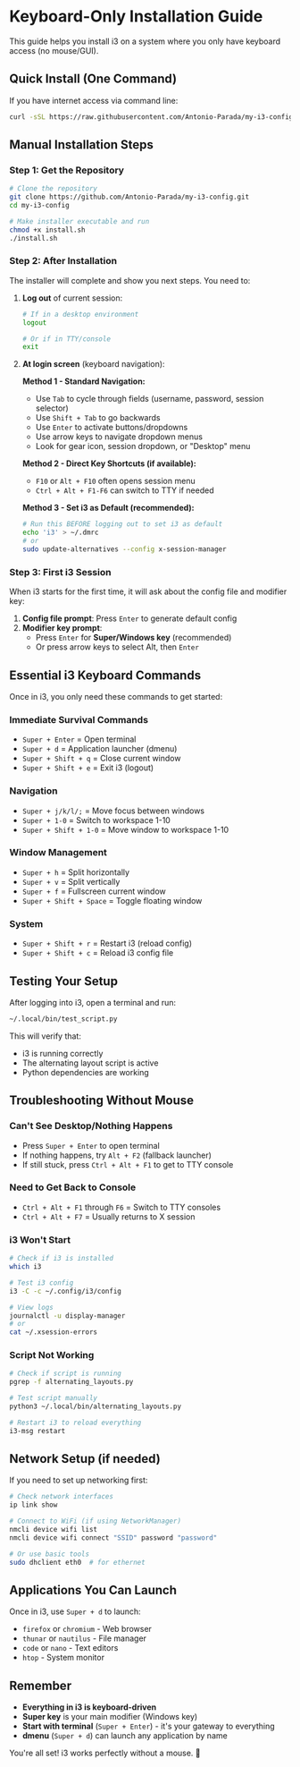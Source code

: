 # Keyboard-Only Installation Guide

This guide helps you install i3 on a system where you only have keyboard access (no mouse/GUI).

## Quick Install (One Command)

If you have internet access via command line:

```bash
curl -sSL https://raw.githubusercontent.com/Antonio-Parada/my-i3-config/main/install.sh | bash
```

## Manual Installation Steps

### Step 1: Get the Repository
```bash
# Clone the repository
git clone https://github.com/Antonio-Parada/my-i3-config.git
cd my-i3-config

# Make installer executable and run
chmod +x install.sh
./install.sh
```

### Step 2: After Installation
The installer will complete and show you next steps. You need to:

1. **Log out** of current session:
   ```bash
   # If in a desktop environment
   logout
   
   # Or if in TTY/console
   exit
   ```

2. **At login screen** (keyboard navigation):
   
   **Method 1 - Standard Navigation:**
   - Use `Tab` to cycle through fields (username, password, session selector)
   - Use `Shift + Tab` to go backwards
   - Use `Enter` to activate buttons/dropdowns
   - Use arrow keys to navigate dropdown menus
   - Look for gear icon, session dropdown, or "Desktop" menu
   
   **Method 2 - Direct Key Shortcuts (if available):**
   - `F10` or `Alt + F10` often opens session menu
   - `Ctrl + Alt + F1-F6` can switch to TTY if needed
   
   **Method 3 - Set i3 as Default (recommended):**
   ```bash
   # Run this BEFORE logging out to set i3 as default
   echo 'i3' > ~/.dmrc
   # or
   sudo update-alternatives --config x-session-manager
   ```

### Step 3: First i3 Session

When i3 starts for the first time, it will ask about the config file and modifier key:

1. **Config file prompt**: Press `Enter` to generate default config
2. **Modifier key prompt**: 
   - Press `Enter` for **Super/Windows key** (recommended)
   - Or press arrow keys to select Alt, then `Enter`

## Essential i3 Keyboard Commands

Once in i3, you only need these commands to get started:

### Immediate Survival Commands
- `Super + Enter` = Open terminal
- `Super + d` = Application launcher (dmenu)
- `Super + Shift + q` = Close current window
- `Super + Shift + e` = Exit i3 (logout)

### Navigation
- `Super + j/k/l/;` = Move focus between windows
- `Super + 1-0` = Switch to workspace 1-10
- `Super + Shift + 1-0` = Move window to workspace 1-10

### Window Management
- `Super + h` = Split horizontally
- `Super + v` = Split vertically  
- `Super + f` = Fullscreen current window
- `Super + Shift + Space` = Toggle floating window

### System
- `Super + Shift + r` = Restart i3 (reload config)
- `Super + Shift + c` = Reload i3 config file

## Testing Your Setup

After logging into i3, open a terminal and run:
```bash
~/.local/bin/test_script.py
```

This will verify that:
- i3 is running correctly
- The alternating layout script is active
- Python dependencies are working

## Troubleshooting Without Mouse

### Can't See Desktop/Nothing Happens
- Press `Super + Enter` to open terminal
- If nothing happens, try `Alt + F2` (fallback launcher)
- If still stuck, press `Ctrl + Alt + F1` to get to TTY console

### Need to Get Back to Console
- `Ctrl + Alt + F1` through `F6` = Switch to TTY consoles
- `Ctrl + Alt + F7` = Usually returns to X session

### i3 Won't Start
```bash
# Check if i3 is installed
which i3

# Test i3 config
i3 -C -c ~/.config/i3/config

# View logs
journalctl -u display-manager
# or
cat ~/.xsession-errors
```

### Script Not Working
```bash
# Check if script is running
pgrep -f alternating_layouts.py

# Test script manually
python3 ~/.local/bin/alternating_layouts.py

# Restart i3 to reload everything
i3-msg restart
```

## Network Setup (if needed)

If you need to set up networking first:

```bash
# Check network interfaces
ip link show

# Connect to WiFi (if using NetworkManager)
nmcli device wifi list
nmcli device wifi connect "SSID" password "password"

# Or use basic tools
sudo dhclient eth0  # for ethernet
```

## Applications You Can Launch

Once in i3, use `Super + d` to launch:
- `firefox` or `chromium` - Web browser
- `thunar` or `nautilus` - File manager  
- `code` or `nano` - Text editors
- `htop` - System monitor

## Remember

- **Everything in i3 is keyboard-driven**
- **Super key** is your main modifier (Windows key)
- **Start with terminal** (`Super + Enter`) - it's your gateway to everything
- **dmenu** (`Super + d`) can launch any application by name

You're all set! i3 works perfectly without a mouse. 🎯
